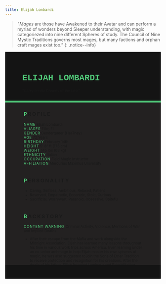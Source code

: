 ```yaml
---
title: Elijah Lombardi
---
```


>  "*Mages* are those have Awakened to their Avatar and can perform a myriad of wonders beyond Sleeper understanding, with magic categoriezed into nine different Spheres of study. The Council of Nine Mystic Traditions governs most mages, but many factions and orphan craft mages exist too.”
{: .notice--info}

<!---------
header names
----------->

<div class="row" style="background-color:#141414; padding-top:30px; padding-left: 55px; padding-right: 55px; padding-bottom: 25px">
    <h1 style="color:#50C878; text-transform:uppercase; font-family:'Courier New'">Elijah Lombardi</h1>
    <small>"Carry on the Dreams of the Lost"</small>
</div>
<div style="background-color:#50C878;padding:3px;"></div>
<div class="row" style="background-color:#232121; padding-top:5px; padding-left: 60px; padding-right: 60px; padding-bottom: 20px; overflow:auto; max-height:500px">

<!---------
profile
----------->

<h3 class="font-weight-bold" style="letter-spacing:3px; text-transform:uppercase">
    <span style="color:#50C878;">P</span>rofile
</h3>

<small>
<span class="font-weight-bold" style="color:#50C878;letter-spacing:1px; text-transform:uppercase">Name</span> &#09;&#09;
  Elijah Lombardi<br>
<span class="font-weight-bold" style="color:#50C878;letter-spacing:1px; text-transform:uppercase">Aliases</span> &#09;&#09;
  Ellie, El<br>
<span class="font-weight-bold" style="color:#50C878;letter-spacing:1px; text-transform:uppercase">Gender</span> &#09;&#09;
  Genderqueer (He/They)<br>
<span class="font-weight-bold" style="color:#50C878;letter-spacing:1px; text-transform:uppercase">Age</span> &#09;&#09;
  72 Years<br>
<span class="font-weight-bold" style="color:#50C878;letter-spacing:1px; text-transform:uppercase">Birthday</span> &#09;&#09;
  February 14th<br>
<span class="font-weight-bold" style="color:#50C878;letter-spacing:1px; text-transform:uppercase">Height</span> &#09;&#09;
  5' 8" ft (173 cm)<br>
<span class="font-weight-bold" style="color:#50C878;letter-spacing:1px; text-transform:uppercase">Weight</span> &#09;&#09;
  145 lbs (63 kg)<br>
<span class="font-weight-bold" style="color:#50C878;letter-spacing:1px; text-transform:uppercase">Ethnicity</span> &#09;&#09;
  Italian<br>
<span class="font-weight-bold" style="color:#50C878;letter-spacing:1px; text-transform:uppercase">Occupation</span> &#09;&#09;
  Field Magic Instructor<br>
<span class="font-weight-bold" style="color:#50C878;letter-spacing:1px; text-transform:uppercase">Affiliation</span> &#09;&#09;
  Mercurius Maximus University<br>
</small>

<hr class="w-100 my-5" style="border-color:#e6d7c5;opacity:.2;">

<!---------
personality
----------->
<h3 class="font-weight-bold" style="letter-spacing:3px; text-transform:uppercase">
    <span style="color:#50C878;">P</span>ersonality
</h3>

<small>
<ul>
    <li>Caring, Selfless, Ambitious, Relaxed, Patient</li>
    <li>Reserved, Empathetic, Eccentric, Stoic, Curious</li>
    <li>Sacrificial, Worrywart, Paranoid, Obsessive, Spiteful</li>
</ul>
</small>

<hr class="w-100 my-5" style="border-color:#e6d7c5;opacity:.2;">

<!---------
backstory
----------->
<h3 class="font-weight-bold" style="letter-spacing:3px; text-transform:uppercase">
    <span style="color:#50C878;">B</span>ackstory
</h3>

<small>

<p><span class="font-weight-bold" style="color:#50C878;letter-spacing:1px; text-transform:uppercase">CONTENT WARNING </span>Criminal Activity, Violence, Mentions of War and Implied Deaths</p>

<ul>
    <li>After their escape from the Mafia and work alongside the Midnight Association, Elijah has learned many lessons throughout his time in various work trips across America. Even learning under an ex-union archmage to help Elijah master his own spheres of magic, he was also suggested to join the Sons of Ether Tradition to receive protection and recognition for his creations. After the death of his father, Elijah founded Luminary and Rehabilitating Center for Awakened Individuals (LARCAI) in hopes of living on Gerard’s dream of helping people when the hunter couldn’t.</li>
    <li>Taking upon himself to create an organization based on his experience with the hunters to organize and monitor a cohesive group of people capable of rescue, brokering peace, providing sanctuary and even as social service. During World War Two, the mage took volunteers with him to Italy in an effort to help war refugees escape and to calm the tides of war.</li>
    <li>Years of working and fighting off Awakeneds with malicious intent has made Elijah weary and tired, now they have arrived in San Francisco to not only continue their work in a more peaceful manner, but also to visit family and perhaps even settling down. Now, Elijah seems to have applied for Mercurius Maximus Academy as a magic instructor, specializing in control and manipulation of magical output.</li>
</ul>
</small>

<hr class="w-100 my-5" style="border-color:#e6d7c5;opacity:.2;">


<!---------
trivia
----------->

<h3 class="font-weight-bold" style="letter-spacing:3px; text-transform:uppercase">
    <span style="color:#50C878;">A</span>bilities
</h3>

<small>
<ul>
    <li><span class="font-weight-bold" style="color:#50C878;letter-spacing:1px;">INT:</span> 
        4 [+2]</li>
    <li><span class="font-weight-bold" style="color:#50C878;letter-spacing:1px;">WIT:</span> 
        3 [+1]</li>
    <li><span class="font-weight-bold" style="color:#50C878;letter-spacing:1px;">RES:</span> 
        5 [+2]</li>
    <li><span class="font-weight-bold" style="color:#50C878;letter-spacing:1px;">STR:</span> 
        2 [+1]</li>
    <li><span class="font-weight-bold" style="color:#50C878;letter-spacing:1px;">DEX:</span> 
        2 [+1]</li>
    <li><span class="font-weight-bold" style="color:#50C878;letter-spacing:1px;">STA:</span> 
        3 [+1]</li>
    <li><span class="font-weight-bold" style="color:#50C878;letter-spacing:1px;">CHA:</span> 
        2 [+1]</li>
    <li><span class="font-weight-bold" style="color:#50C878;letter-spacing:1px;">PRE:</span> 
        1 [+0]</li>
    <li><span class="font-weight-bold" style="color:#50C878;letter-spacing:1px;">COM:</span> 
        1 [+0]</li>
</ul>

<span class="font-weight-bold" style="color:#50C878;letter-spacing:1px; text-transform:uppercase">BOONS</span><br> 
<ul>
    <li><span class="font-weight-bold" style="color:#50C878;letter-spacing:1px;">Eyes of the Dreamer.</span> 
        Elijah can perceive the theoretical structure and component of magic and Patterns around him, allowing him to further understand the origin of a certain magic, its effects, type and power. Used in tandem with Ars Magica to better control and use said magic.</li>
    <li><span class="font-weight-bold" style="color:#50C878;letter-spacing:1px;">Touch of Alteration.</span> 
        With a simple touch, Elijah can alter the properties of whatever they touch. Turning something that is soft into something hard, turning loud shoes into quiet footsteps, transforming a solid door to become jelly-like or even alter sticky gloves for climbing.</li>
</ul>

<span class="font-weight-bold" style="color:#50C878;letter-spacing:1px; text-transform:uppercase">BANES</span><br> 
<ul>
    <li><span class="font-weight-bold" style="color:#50C878;letter-spacing:1px;">Vanguard Front.</span>  
        When under high stress and in the presence of certain triggers, if he fails a Composure DC of 15, Elijah’s magic would go a tad out of control and their usual magic damage would drop to a d3 until they’ve calmed down or retreat.</li>
    <li><span class="font-weight-bold" style="color:#50C878;letter-spacing:1px;">On the Clock.</span> 
        Without his devices, Elijah will have disadvantage on rolls regarding Time magic. If he were to lose his devices, Elijah could suffer from magic lash back, skewed perception of time, moving faster than time, stuck in a slowed time trance and even being forced to rewind traumatic memories in his mind. In combat, these can cause Henry to take +2 damage.</li>
</ul>

<span class="font-weight: bold" style="color:#50C878;letter-spacing:1px; text-transform:uppercase">PASSIVE</span><br> 
<ul>
    <li><span class="font-weight-bold" style="color:#50C878;letter-spacing:1px;">Lost Epoch.</span>  
        While capable of performing other time magic techniques, Elijah favors locking time for an entire room or a target. However, if attacked or injured in this state, in the event of failing their Resolve DC of 12, this magic is nullified.</li>
</ul>

<span class="font-weight-bold" style="color:#50C878;letter-spacing:1px; text-transform:uppercase">PRIMARY</span><br> 
<ul>
    <li><span class="font-weight-bold" style="color:#50C878;letter-spacing:1px;">Ars Magica</span>  
        Controlling magic itself using Prime and used in tandem with other spheres. They are able to control, redirect, dispel magic or even use pure magical essence as a weapon. However, when dispelling magic or even Paradoxes, if the target’s Resolve roll is higher, damage is reflected on Elijah instead.</li>
</ul>

<span class="font-weight-bold" style="color:#50C878;letter-spacing:1px; text-transform:uppercase">SUPPORITVE</span><br> 
<ul>
    <li><span class="font-weight-bold" style="color:#50C878;letter-spacing:1px;">Overhaul.</span>  
       Elijah can change the shape and properties of matter. Allowing them to shape, destroy or even combine matter in various forms to create brand new tools, weapons or even just shaping the terrain. Limited to the size of a wall.</li>
</ul>
</small>

</div>
<div class="row" style="background-color:#141414; padding-top:20px; padding-left: 30px; padding-right: 30px; padding-bottom: 25px;">
    <div style="text-align: right; font-size: 16px"><a href="https://toyhou.se/11320894.-f2u-unity-v2"><i class="fa-solid fa-barcode"></i
  ></a></div>
</div>
